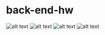 # back-end-hw

![alt text](https://www11.0zz0.com/2020/12/27/22/314299632.jpg)
![alt text](https://www11.0zz0.com/2020/12/27/22/466951142.jpg)
![alt text](https://www11.0zz0.com/2020/12/27/22/717979635.jpg)
![alt text](https://www8.0zz0.com/2020/12/27/22/982435012.jpg)
